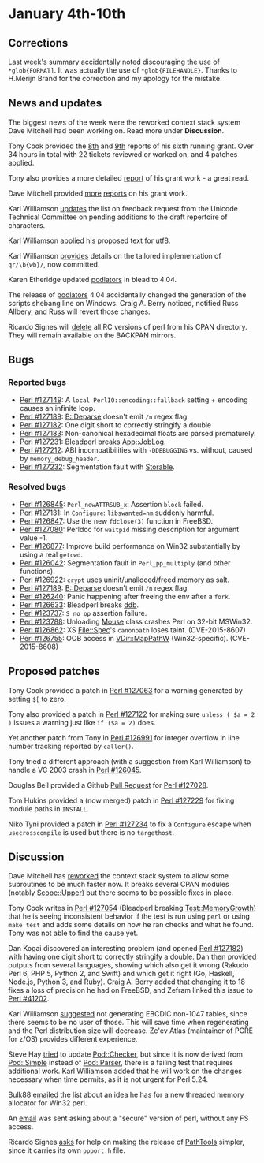 # January 4th-10th

## Corrections

Last week's summary accidentally noted discouraging the use of
`*glob{FORMAT]`. It was actually the use of `*glob{FILEHANDLE}`.
Thanks to H.Merijn Brand for the correction and my apology for
the mistake.

## News and updates

The biggest news of the week were the reworked context stack
system Dave Mitchell had been working on. Read more under
**Discussion**.

Tony Cook provided the
[8th](http://www.nntp.perl.org/group/perl.perl5.porters/233644)
and [9th](http://www.nntp.perl.org/group/perl.perl5.porters/233653)
reports of his sixth running grant. Over 34 hours in total with
22 tickets reviewed or worked on, and 4 patches applied.

Tony also provides a more detailed
[report](http://www.nntp.perl.org/group/perl.perl5.porters/233687)
of his grant work - a great read.

Dave Mitchell provided
[more](http://www.nntp.perl.org/group/perl.perl5.porters/233674)
[reports](http://www.nntp.perl.org/group/perl.perl5.porters/233675)
on his grant work.

Karl Williamson
[updates](http://www.nntp.perl.org/group/perl.perl5.porters/233649)
the list on feedback request from the Unicode Technical Committee
on pending additions to the draft repertoire of characters.

Karl Williamson
[applied](http://www.nntp.perl.org/group/perl.perl5.porters/233684)
his proposed text for [utf8](https://metacpan.org/pod/utf8).

Karl Williamson
[provides](http://www.nntp.perl.org/group/perl.perl5.porters/233699)
details on the tailored implementation of `qr/\b{wb}/`, now
committed.

Karen Etheridge updated
[podlators](https://metacpan.org/release/podlators) in blead
to 4.04.

The release of [podlators](https://metacpan.org/release/podlators)
4.04 accidentally changed the generation of the scripts shebang
line on Windows. Craig A. Berry noticed, notified Russ Allbery,
and Russ will revert those changes.

Ricardo Signes will
[delete](http://www.nntp.perl.org/group/perl.perl5.porters/233715)
all RC versions of perl from his CPAN directory. They will remain
available on the BACKPAN mirrors.

## Bugs

### Reported bugs

* [Perl #127149](https://rt.perl.org/Ticket/Display.html?id=127149):
  A `local PerlIO::encoding::fallback` setting + encoding causes
  an infinite loop.
* [Perl #127189](https://rt.perl.org/Ticket/Display.html?id=127189):
  [B::Deparse](https://metacpan.org/pod/B::Deparse) doesn't emit
  `/n` regex flag.
* [Perl #127182](https://rt.perl.org/Ticket/Display.html?id=127182):
  One digit short to correctly stringify a double
* [Perl #127183](https://rt.perl.org/Ticket/Display.html?id=127183):
  Non-canonical hexadecimal floats are parsed prematurely.
* [Perl #127231](https://rt.perl.org/Ticket/Display.html?id=127231):
  Bleadperl breaks
  [App::JobLog](https://metacpan.org/pod/App::JobLog).
* [Perl #127212](https://rt.perl.org/Ticket/Display.html?id=127212):
  ABI incompatibilities with `-DDEBUGGING` vs. without, caused by
  `memory_debug_header`.
* [Perl #127232](https://rt.perl.org/Ticket/Display.html?id=127232):
  Segmentation fault with
  [Storable](https://metacpan.org/pod/Storable).

### Resolved bugs

* [Perl #126845](https://rt.perl.org/Ticket/Display.html?id=126845):
  `Perl_newATTRSUB_x`: Assertion `block` failed.
* [Perl #127131](https://rt.perl.org/Ticket/Display.html?id=127131):
  In `Configure`: `libswanted=nm` suddenly harmful.
* [Perl #126847](https://rt.perl.org/Ticket/Display.html?id=126847):
  Use the new `fdclose(3)` function in FreeBSD.
* [Perl #127080](https://rt.perl.org/Ticket/Display.html?id=127080):
  Perldoc for `waitpid` missing description for argument value -1.
* [Perl #126877](https://rt.perl.org/Ticket/Display.html?id=126877):
  Improve build performance on Win32 substantially by using a real
  `getcwd`.
* [Perl #126042](https://rt.perl.org/Ticket/Display.html?id=126042):
  Segmentation fault in `Perl_pp_multiply` (and other functions).
* [Perl #126922](https://rt.perl.org/Ticket/Display.html?id=126922):
  `crypt` uses uninit/unalloced/freed memory as salt.
* [Perl #127189](https://rt.perl.org/Ticket/Display.html?id=127189):
  [B::Deparse](https://metacpan.org/pod/B::Deparse) doesn't emit
  `/n` regex flag.
* [Perl #126240](https://rt.perl.org/Ticket/Display.html?id=126240):
  Panic happening after freeing the env after a `fork`.
* [Perl #126633](https://rt.perl.org/Ticket/Display.html?id=126633):
  Bleadperl breaks [ddb](https://metacpan.org/pod/ddb).
* [Perl #123737](https://rt.perl.org/Ticket/Display.html?id=123737):
  `S_no_op` assertion failure.
* [Perl #123788](https://rt.perl.org/Ticket/Display.html?id=123788):
  Unloading [Mouse](https://metacpan.org/pod/Mouse) class crashes
  Perl on 32-bit MSWin32.
* [Perl #126862](https://rt.perl.org/Ticket/Display.html?id=126862):
  XS [File::Spec](https://metacpan.org/pod/File::Spec)'s
  `canonpath` loses taint. (CVE-2015-8607)
* [Perl #126755](https://rt.perl.org/Ticket/Display.html?id=126755):
  OOB access in
  [VDir::MapPathW](https://metacpan.org/source/SHAY/perl-5.22.1/win32/vdir.h#L609)
  (Win32-specific). (CVE-2015-8608)

## Proposed patches

Tony Cook provided a patch in
[Perl #127063](https://rt.perl.org/Ticket/Display.html?id=127063)
for a warning generated by setting `$[` to zero.

Tony also provided a patch in
[Perl #127122](https://rt.perl.org/Ticket/Display.html?id=127122)
for making sure `unless ( $a = 2 )` issues a warning just like
`if ($a = 2)` does.

Yet another patch from Tony in
[Perl #126991](https://rt.perl.org/Ticket/Display.html?id=126991)
for integer overflow in line number tracking reported by
`caller()`.

Tony tried a different approach (with a suggestion from Karl
Williamson) to handle a VC 2003 crash in
[Perl #126045](https://rt.perl.org/Ticket/Display.html?id=126045).

Douglas Bell provided a Github
[Pull Request](https://github.com/mrallen1/Pod-Perldoc/pull/22)
for
[Perl #127028](https://rt.perl.org/Ticket/Display.html?id=127028).

Tom Hukins provided a (now merged) patch in
[Perl #127229](https://rt.perl.org/Ticket/Display.html?id=127229)
for fixing module paths in `INSTALL`.

Niko Tyni provided a patch in
[Perl #127234](https://rt.perl.org/Ticket/Display.html?id=127234)
to fix a `Configure` escape when `usecrosscompile` is used but
there is no `targethost`.

## Discussion

Dave Mitchell has
[reworked](http://www.nntp.perl.org/group/perl.perl5.porters/233631)
the context stack system to allow some subroutines to be much
faster now. It breaks several CPAN modules (notably
[Scope::Upper](https://metacpan.org/pod/Scope::Upper))
but there seems to be possible fixes in place.

Tony Cook writes in
[Perl #127054](https://rt.perl.org/Ticket/Display.html?id=127054)
(Bleadperl breaking
[Test::MemoryGrowth](https://metacpan.org/pod/Test::MemoryGrowth))
that he is seeing inconsistent behavior if the test is run using
`perl` or using `make test` and adds some details on how he ran
checks and what he found. Tony was not able to find the cause
yet.

Dan Kogai discovered an interesting problem (and opened
[Perl #127182](https://rt.perl.org/Ticket/Display.html?id=127182))
with having one digit short to correctly stringify a double. Dan
then provided outputs from several languages, showing which also
get it wrong (Rakudo Perl 6, PHP 5, Python 2, and Swift) and which
get it right (Go, Haskell, Node.js, Python 3, and Ruby). Craig A.
Berry added that changing it to 18 fixes a loss of precision he
had on FreeBSD, and Zefram linked this issue to
[Perl #41202](https://rt.perl.org/Ticket/Display.html?id=41202).

Karl Williamson
[suggested](http://www.nntp.perl.org/group/perl.perl5.porters/233663)
not generating EBCDIC non-1047 tables, since there seems to be
no user of those. This will save time when regenerating and the
Perl distribution size will decrease. Ze'ev Atlas (maintainer of
PCRE for z/OS) provides different experience.

Steve Hay
[tried](http://www.nntp.perl.org/group/perl.perl5.porters/233695)
to update
[Pod::Checker](https://metacpan.org/pod/Pod::Checker),
but since it is now derived from
[Pod::Simple](https://metacpan.org/pod/Pod::Simple) instead of
[Pod::Parser](https://metacpan.org/pod/Pod::Parser), there is a
failing test that requires additional work. Karl Williamson added
that he will work on the changes necessary when time permits,
as it is not urgent for Perl 5.24.

Bulk88
[emailed](http://www.nntp.perl.org/group/perl.perl5.porters/233685)
the list about an idea he has for a new threaded memory allocator
for Win32 perl.

An
[email](http://www.nntp.perl.org/group/perl.perl5.porters/233726)
was sent asking about a "secure" version of perl, without any FS
access.

Ricardo Signes
[asks](http://www.nntp.perl.org/group/perl.perl5.porters/233737)
for help on making the release of
[PathTools](https://metacpan.org/release/PathTools) simpler, since
it carries its own `ppport.h` file.
